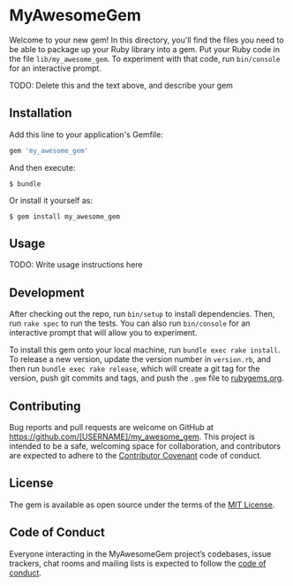 # MyAwesomeGem

Welcome to your new gem! In this directory, you'll find the files you need to be able to package up your Ruby library into a gem. Put your Ruby code in the file `lib/my_awesome_gem`. To experiment with that code, run `bin/console` for an interactive prompt.

TODO: Delete this and the text above, and describe your gem

## Installation

Add this line to your application's Gemfile:

```ruby
gem 'my_awesome_gem'
```

And then execute:

    $ bundle

Or install it yourself as:

    $ gem install my_awesome_gem

## Usage

TODO: Write usage instructions here

## Development

After checking out the repo, run `bin/setup` to install dependencies. Then, run `rake spec` to run the tests. You can also run `bin/console` for an interactive prompt that will allow you to experiment.

To install this gem onto your local machine, run `bundle exec rake install`. To release a new version, update the version number in `version.rb`, and then run `bundle exec rake release`, which will create a git tag for the version, push git commits and tags, and push the `.gem` file to [rubygems.org](https://rubygems.org).

## Contributing

Bug reports and pull requests are welcome on GitHub at https://github.com/[USERNAME]/my_awesome_gem. This project is intended to be a safe, welcoming space for collaboration, and contributors are expected to adhere to the [Contributor Covenant](http://contributor-covenant.org) code of conduct.

## License

The gem is available as open source under the terms of the [MIT License](https://opensource.org/licenses/MIT).

## Code of Conduct

Everyone interacting in the MyAwesomeGem project’s codebases, issue trackers, chat rooms and mailing lists is expected to follow the [code of conduct](https://github.com/[USERNAME]/my_awesome_gem/blob/master/CODE_OF_CONDUCT.md).
